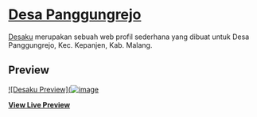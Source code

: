 # [Desa Panggungrejo](http://www.panggungrejo.my.id)

[Desaku](http://www.panggungrejo.my.id) merupakan sebuah web profil sederhana yang dibuat untuk Desa Panggungrejo, Kec. Kepanjen, Kab. Malang.

## Preview

[![Desaku Preview](![image](https://user-images.githubusercontent.com/79823574/176401639-6ed7089c-057a-4345-bdf4-32d09307fd45.png)
](http://www.panggungrejo.my.id)

**[View Live Preview](http://www.panggungrejo.my.id)**
<!-- 
## About

Desaku dibangun dengan berbasiskan tema Agency dari Start Bootstrap.<br/>

[Agency](https://startbootstrap.com/template-overviews/agency/) is a one page agency portfolio theme for [Bootstrap](http://getbootstrap.com/) created by [Start Bootstrap](http://startbootstrap.com/). This theme features several content sections, a responsive portfolio grid with hover effects, full page portfolio item modals, a responsive timeline, and a working PHP contact form.

## Copyright and License

Copyright 2013-2018 Blackrock Digital LLC. Code released under the [MIT](https://github.com/BlackrockDigital/startbootstrap-agency/blob/gh-pages/LICENSE) license. -->
